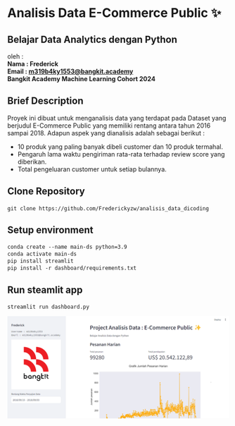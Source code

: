 # Analisis Data E-Commerce Public ✨

## Belajar Data Analytics dengan Python
oleh :<br>
<b>Nama : Frederick<br>
Email : m319b4ky1553@bangkit.academy<br>
Bangkit Academy Machine Learning Cohort 2024</b>

## Brief Description
Proyek ini dibuat untuk menganalisis data yang terdapat pada Dataset yang berjudul E-Commerce Public yang memiliki rentang antara tahun 2016 sampai 2018. Adapun aspek yang dianalisis adalah sebagai berikut :
- 10 produk yang paling banyak dibeli customer dan 10 produk termahal.
- Pengaruh lama waktu pengiriman rata-rata terhadap review score yang diberikan.
- Total pengeluaran customer untuk setiap bulannya.

## Clone Repository
```
git clone https://github.com/Frederickyzw/analisis_data_dicoding
```

## Setup environment
```
conda create --name main-ds python=3.9
conda activate main-ds
pip install streamlit
pip install -r dashboard/requirements.txt
```

## Run steamlit app
```
streamlit run dashboard.py
```
<img src="./dashboard/Hasil Akhir.png" alt="Streamlit logo"></img>
